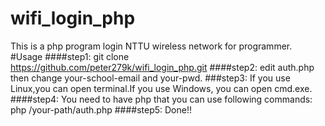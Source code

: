 # wifi_login_php
This is a php program login NTTU wireless network for programmer.
#Usage
####step1:  git clone https://github.com/peter279k/wifi_login_php.git
####step2:  edit auth.php then change your-school-email and your-pwd.
###step3:  If you use Linux,you can open terminal.If you use Windows, you can open cmd.exe.
####step4:  You need to have php that you can use following commands: php /your-path/auth.php
####step5:  Done!!
